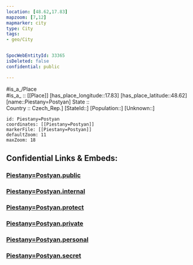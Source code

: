 ```yaml
---
location: [48.62,17.83] 
mapzoom: [7,12] 
mapmarker: city 
type: City
tags:
- geo/City


SpocWebEntityId: 33365
isDeleted: false
confidential: public

---
```

#is_a_/Place  
#is_a_ :: [[Place]] 
[has_place_longitude::17.83] 
[has_place_latitude::48.62] 
[name::Piestany=Postyan] 
State ::  
Country :: Czech_Rep.] 
[StateId::] 
[Population::] 
[Unknown::] 


```leaflet
id: Piestany=Postyan
coordinates: [[Piestany=Postyan]] 
markerFile: [[Piestany=Postyan]] 
defaultZoom: 11 
maxZoom: 18
```


## Confidential Links & Embeds: 

### [Piestany=Postyan.public](/_public/\Earth\Continent\Europe\Europe~Central\Slovakia\Regions~Slovakia\Trnavský\CityPiestany=Postyan.public.md) 

### [Piestany=Postyan.internal](/_internal/\Earth\Continent\Europe\Europe~Central\Slovakia\Regions~Slovakia\Trnavský\CityPiestany=Postyan.internal.md) 

### [Piestany=Postyan.protect](/_protect/\Earth\Continent\Europe\Europe~Central\Slovakia\Regions~Slovakia\Trnavský\CityPiestany=Postyan.protect.md) 

### [Piestany=Postyan.private](/_private/\Earth\Continent\Europe\Europe~Central\Slovakia\Regions~Slovakia\Trnavský\CityPiestany=Postyan.private.md) 

### [Piestany=Postyan.personal](/_personal/\Earth\Continent\Europe\Europe~Central\Slovakia\Regions~Slovakia\Trnavský\CityPiestany=Postyan.personal.md) 

### [Piestany=Postyan.secret](/_secret/\Earth\Continent\Europe\Europe~Central\Slovakia\Regions~Slovakia\Trnavský\CityPiestany=Postyan.secret.md)

